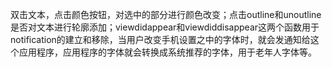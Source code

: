 双击文本，点击颜色按钮，对选中的部分进行颜色改变；点击outline和unoutline是否对文本进行轮廓添加；viewdidappear和viewdiddisappear这两个函数用于notification的建立和移除，当用户改变手机设置之中的字体时，就会发通知给这个应用程序，应用程序的字体就会转换成系统推荐的字体，用于老年人字体等。